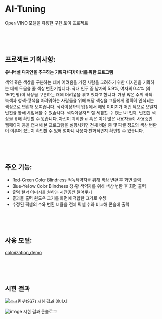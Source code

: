 # AI-Tuning
Open VINO 모델을 이용한 구현 토이 프로젝트

<br> <br> <br> 

## 프로젝트 기획사항:

**유니버셜 디자인을 추구하는 기획자/디자이너를 위한 프로그램**

  색약 혹은 색상을 구분하는 데에 어려움을 가진 사람을 고려하기 위한 디자인을 기획하는 데에 도움을 줄 색상 변환기입니다.
국내 인구 중 남자의 5.9%, 여자의 0.4% (약 150만명)이 색상을 구분하는 데에 어려움을 겪고 있다고 합니다.
가장 많은 수의 적색- 녹색과 청색-황색을 어려워하는 사람들을 위해 해당 색상을 그들에게 명확히 인식되는 색상으로 변환해 보여줍니다. 
색각이상자의 입장에서 해당 이미지가 어떤 색으로 보일지 변환을 통해 체험해볼 수 있습니다. 
색각이상자도 잘 체험할 수 있는 UI 인지, 변환된 색상을 통해 확인할 수 있습니다.
자신이 기획한 ui 혹은 이미 많은 사용자들이 사용중인 웹페이지 등을 캡쳐해 본 프로그램을 실행시키면 전체 비율 중 몇 픽셀 정도의 색상 변환이 이루어 졌는지 확인할 수 있어 얼마나 사용자 친화적인지 확인할 수 있습니다. 

<br> <br> <br> 

## 주요 기능:

- Red-Green Color Blindness 적녹색약자을 위해 색상 변환 후 화면 출력
- Blue-Yellow Color Blindness 청-황 색약자를 위해 색상 변환 후 화면 출력 
- 출력 결과 이미지를 원하는 시간동안 열어두기
- 결과물 출력 윈도우 크기를 화면에 적합한 크기로 수정
- 수정된 픽셀의 수와 변환 비율을 전체 픽셀 수와 비교해 콘솔에 출력

<br> <br> <br> 

## 사용 모델:

[colorization_demo](https://docs.openvino.ai/2024/omz_demos_colorization_demo_python.html)

<br> <br> <br> 

## 시현 결과 
![스크린샷(967)](https://github.com/user-attachments/assets/bae34f9a-ce8c-4107-be31-8b7034a1ae64)
시현 결과 이미지 

![image](https://github.com/user-attachments/assets/f04b9831-ba7b-4d3d-af82-d635dd81987d)
시현 결과 콘솔로그 

